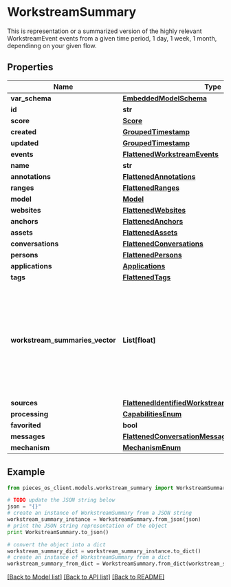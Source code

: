 # WorkstreamSummary

This is representation or a summarized version of the highly relevant WorkstreamEvent events from a given time period, 1 day, 1 week, 1 month, dependinng on your given flow.

## Properties
Name | Type | Description | Notes
------------ | ------------- | ------------- | -------------
**var_schema** | [**EmbeddedModelSchema**](EmbeddedModelSchema.md) |  | [optional] 
**id** | **str** |  | 
**score** | [**Score**](Score.md) |  | [optional] 
**created** | [**GroupedTimestamp**](GroupedTimestamp.md) |  | 
**updated** | [**GroupedTimestamp**](GroupedTimestamp.md) |  | 
**events** | [**FlattenedWorkstreamEvents**](FlattenedWorkstreamEvents.md) |  | [optional] 
**name** | **str** |  | 
**annotations** | [**FlattenedAnnotations**](FlattenedAnnotations.md) |  | [optional] 
**ranges** | [**FlattenedRanges**](FlattenedRanges.md) |  | [optional] 
**model** | [**Model**](Model.md) |  | 
**websites** | [**FlattenedWebsites**](FlattenedWebsites.md) |  | [optional] 
**anchors** | [**FlattenedAnchors**](FlattenedAnchors.md) |  | [optional] 
**assets** | [**FlattenedAssets**](FlattenedAssets.md) |  | [optional] 
**conversations** | [**FlattenedConversations**](FlattenedConversations.md) |  | [optional] 
**persons** | [**FlattenedPersons**](FlattenedPersons.md) |  | [optional] 
**applications** | [**Applications**](Applications.md) |  | [optional] 
**tags** | [**FlattenedTags**](FlattenedTags.md) |  | [optional] 
**workstream_summaries_vector** | **List[float]** | This is the embedding for the format.(NEEDs to connection.vector) and specific here because we can only index on a single name NOTE: this the the vector index that corresponds the the couchbase lite index. | [optional] 
**sources** | [**FlattenedIdentifiedWorkstreamPatternEngineSources**](FlattenedIdentifiedWorkstreamPatternEngineSources.md) |  | [optional] 
**processing** | [**CapabilitiesEnum**](CapabilitiesEnum.md) |  | [optional] 
**favorited** | **bool** |  | [optional] 
**messages** | [**FlattenedConversationMessages**](FlattenedConversationMessages.md) |  | [optional] 
**mechanism** | [**MechanismEnum**](MechanismEnum.md) |  | [optional] 

## Example

```python
from pieces_os_client.models.workstream_summary import WorkstreamSummary

# TODO update the JSON string below
json = "{}"
# create an instance of WorkstreamSummary from a JSON string
workstream_summary_instance = WorkstreamSummary.from_json(json)
# print the JSON string representation of the object
print WorkstreamSummary.to_json()

# convert the object into a dict
workstream_summary_dict = workstream_summary_instance.to_dict()
# create an instance of WorkstreamSummary from a dict
workstream_summary_from_dict = WorkstreamSummary.from_dict(workstream_summary_dict)
```
[[Back to Model list]](../README.md#documentation-for-models) [[Back to API list]](../README.md#documentation-for-api-endpoints) [[Back to README]](../README.md)


